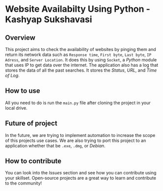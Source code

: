 # Website Availabilty Using Python - Kashyap Sukshavasi

## Overview

This project aims to check the availability of websites by pinging them and return its network data such as `Response time`, `First byte`, `Last byte`, `IP Adress`, and `Server Location`. It does this by using `Socket`, a *Python* module that uses IP to get data over the internet. The application also has a log that stores the data of all the past searches. It stores the *Status*, *URL*, and *Time of Log*.

## How to use

All you need to do is run the `main.py` file after cloning the project in your local drive.

## Future of project

In the future, we are trying to implement automation to increase the scope of this projects use cases. We are also trying to port this project to an application whether that be `.exe`, `.dmg`, or *Debian*.

## How to contribute

You can look into the *Issues* section and see how you can contribute using your skillset. Open-source projects are a great way to learn and contribute to the community!
